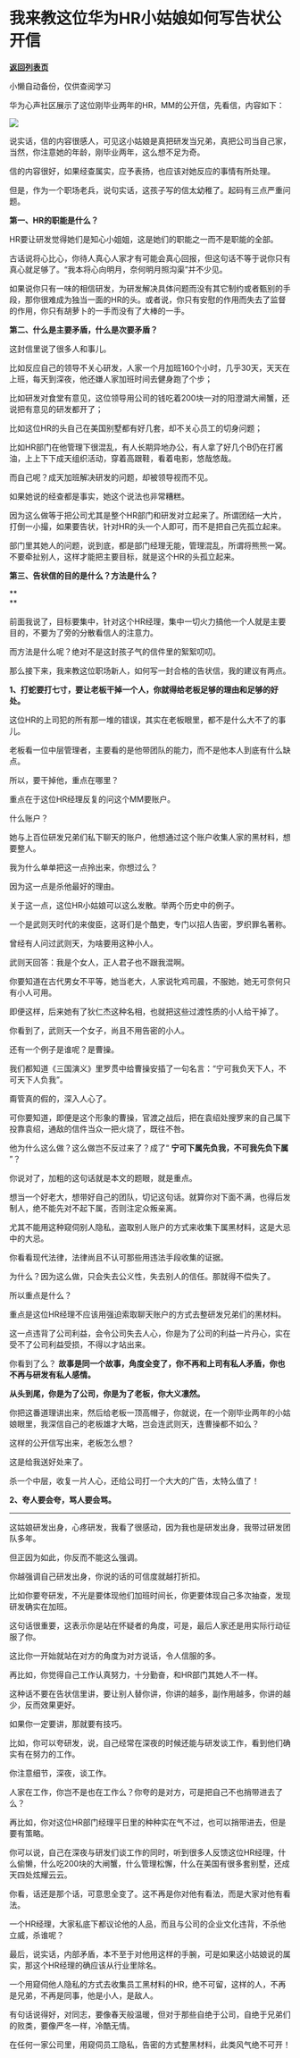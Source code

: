 # 我来教这位华为HR小姑娘如何写告状公开信

[**返回列表页**](/gzh/记忆承载3)

小懒自动备份，仅供查阅学习

华为心声社区展示了这位刚毕业两年的HR，MM的公开信，先看信，内容如下：

![](https://mmbiz.qpic.cn/mmbiz_jpg/aYCQDPqZ8kwibICicd0CbBeUz6XPPCTdryvRPxuxe1RrvFpc4saCOUcLCzCYOUnHHYD0cBcxOoeKs6xunLU4icVrQ/640?wx_fmt=jpeg)

说实话，信的内容很感人，可见这小姑娘是真把研发当兄弟，真把公司当自己家，当然，你注意她的年龄，刚毕业两年，这么想不足为奇。

  

信的内容很好，如果经查属实，应予表扬，也应该对她反应的事情有所处理。

  

但是，作为一个职场老兵，说句实话，这孩子写的信太幼稚了。起码有三点严重问题。

  

 **第一、HR的职能是什么？**

  

HR要让研发觉得她们是知心小姐姐，这是她们的职能之一而不是职能的全部。

  

古话说将心比心，你待人真心人家才有可能会真心回报，但这句话不等于说你只有真心就足够了。“我本将心向明月，奈何明月照沟渠”并不少见。

  

如果说你只有一味的相信研发，为研发解决具体问题而没有其它制约或者甄别的手段，那你很难成为独当一面的HR的头。或者说，你只有安慰的作用而失去了监督的作用，你只有胡萝卜的一手而没有了大棒的一手。

  

 **第二、什么是主要矛盾，什么是次要矛盾？**

  

这封信里说了很多人和事儿。

  

比如反应自己的领导不关心研发，人家一个月加班160个小时，几乎30天，天天在上班，每天到深夜，他还嫌人家加班时间去健身跑了个步；

比如研发对食堂有意见，这位领导用公司的钱吃着200块一对的阳澄湖大闸蟹，还说把有意见的研发都开了；

比如这位HR的头自己在美国别墅都有好几套，却不关心员工的切身问题；

比如HR部门在他管理下很混乱，有人长期异地办公，有人拿了好几个B仍在打酱油，上上下下成天组织活动，穿着高跟鞋，看着电影，悠哉悠哉。  

而自己呢？成天加班解决研发的问题，却被领导视而不见。

  

如果她说的经查都是事实，她这个说法也非常糟糕。  

  

因为这么做等于把公司尤其是整个HR部门和研发对立起来了。所谓团结一大片，打倒一小撮，如果要告状，针对HR的头一个人即可，而不是把自己先孤立起来。

  

部门里其她人的问题，说到底，都是部门经理无能，管理混乱，所谓将熊熊一窝。不要牵扯别人，这样才能把主要目标，就是这个HR的头孤立起来。

  

 **第三、告状信的目的是什么？方法是什么？**

 **  
**

前面我说了，目标要集中，针对这个HR经理，集中一切火力搞他一个人就是主要目的，不要为了旁的分散看信人的注意力。

  

而方法是什么呢？绝对不是这封孩子气的信件里的絮絮叨叨。

  

那么接下来，我来教这位职场新人，如何写一封合格的告状信，我的建议有两点。  

  

 **1、打蛇要打七寸，要让老板干掉一个人，你就得给老板足够的理由和足够的好处。**  

  

这位HR的上司犯的所有那一堆的错误，其实在老板眼里，都不是什么大不了的事儿。  

  

老板看一位中层管理者，主要看的是他带团队的能力，而不是他本人到底有什么缺点。  

  

所以，要干掉他，重点在哪里？  

  

重点在于这位HR经理反复的问这个MM要账户。

  

什么账户？

  

她与上百位研发兄弟们私下聊天的账户，他想通过这个账户收集人家的黑材料，想要整人。  

  

我为什么单单把这一点拎出来，你想过么？  

  

因为这一点是杀他最好的理由。

  

关于这一点，这位HR小姑娘可以这么发散。举两个历史中的例子。  

  

一个是武则天时代的来俊臣，这哥们是个酷吏，专门以招人告密，罗织罪名著称。

  

曾经有人问过武则天，为啥要用这种小人。  

  

武则天回答：我是个女人，正人君子也不跟我混啊。

  

你要知道在古代男女不平等，她当老大，人家说牝鸡司晨，不服她，她无可奈何只有小人可用。

  

即便这样，后来她有了狄仁杰这种名相，也就把这些过渡性质的小人给干掉了。

  

你看到了，武则天一个女子，尚且不用告密的小人。

  

还有一个例子是谁呢？是曹操。

  

我们都知道《三国演义》里罗贯中给曹操安插了一句名言：“宁可我负天下人，不可天下人负我”。

  

甭管真的假的，深入人心了。  

  

可你要知道，即便是这个形象的曹操，官渡之战后，把在袁绍处搜罗来的自己属下投靠袁绍，通敌的信件当众一把火烧了，既往不咎。  

  

他为什么这么做？这么做岂不反过来了？成了“ **宁可下属先负我，不可我先负下属** ”？  

  

你说对了，加粗的这句话就是本文的题眼，就是重点。

  

想当一个好老大，想带好自己的团队，切记这句话。就算你对下面不满，也得后发制人，绝不能先对不起下属，否则注定众叛亲离。  

  

尤其不能用这种窥伺别人隐私，盗取别人账户的方式来收集下属黑材料，这是大忌中的大忌。  

  

你看看现代法律，法律尚且不认可那些用违法手段收集的证据。

  

为什么？因为这么做，只会失去公义性，失去别人的信任。那就得不偿失了。

  

所以重点是什么？

  

重点是这位HR经理不应该用强迫索取聊天账户的方式去整研发兄弟们的黑材料。  

  

这一点违背了公司利益，会令公司失去人心，你是为了公司的利益一片丹心，实在受不了公司利益受损，不得以才站出来。

  

你看到了么？ **故事是同一个故事，角度全变了，你不再和上司有私人矛盾，你也不再与研发有私人感情。**

  

 **从头到尾，你是为了公司，你是为了老板，你大义凛然。**

  

你把这番道理讲出来，然后给老板一顶高帽子，你就说，在一个刚毕业两年的小姑娘眼里，我深信自己的老板雄才大略，岂会连武则天，连曹操都不如么？  

  

这样的公开信写出来，老板怎么想？  

  

这是给我送好处来了。  

  

杀一个中层，收复一片人心，还给公司打一个大大的广告，太特么值了！

  

 **2、夸人要会夸，骂人要会骂。**

  

 ****

这姑娘研发出身，心疼研发，我看了很感动，因为我也是研发出身，我带过研发团队多年。  

  

但正因为如此，你反而不能这么强调。  

  

你越强调自己研发出身，你说的话的可信度就越打折扣。  

  

比如你要夸研发，不光是要体现他们加班时间长，你更要体现自己多次抽查，发现研发确实在加班。  

  

这句话很重要，这表示你是站在怀疑者的角度，可是，最后人家还是用实际行动征服了你。

  

这比你一开始就站在对方的角度为对方说话，令人信服的多。

  

再比如，你觉得自己工作认真努力，十分勤奋，和HR部门其她人不一样。

  

这种话不要在告状信里讲，要让别人替你讲，你讲的越多，副作用越多，你讲的越少，反而效果更好。

  

如果你一定要讲，那就要有技巧。

  

比如，你可以夸研发，说，自己经常在深夜的时候还能与研发谈工作，看到他们确实有在努力的工作。

  

你注意细节，深夜，谈工作。  

  

人家在工作，你岂不是也在工作么？你夸的是对方，可是把自己不也捎带进去了么？

  

再比如，你对这位HR部门经理平日里的种种实在气不过，也可以捎带进去，但是要有策略。  

  

你可以说，自己在深夜与研发们谈工作的同时，听到很多人反馈这位HR经理，什么偷懒，什么吃200块的大闸蟹，什么管理松懈，什么在美国有很多套别墅，还成天四处炫耀云云。  

  

你看，话还是那个话，可意思全变了。这不再是你对他有看法，而是大家对他有看法。

  

一个HR经理，大家私底下都议论他的人品，而且与公司的企业文化违背，不杀他立威，杀谁呢？

  

最后，说实话，内部矛盾，本不至于对他用这样的手腕，可是如果这小姑娘说的属实，那这个HR经理的确应该从行业里除名。

  

一个用窥伺他人隐私的方式去收集员工黑材料的HR，绝不可留，这样的人，不再是兄弟，不再是同事，他是小人，是敌人。

  

有句话说得好，对同志，要像春天般温暖，但对于那些自绝于公司，自绝于兄弟们的败类，要像严冬一样，冷酷无情。

  

在任何一家公司里，用窥伺员工隐私，告密的方式整黑材料，此类风气绝不可开！


